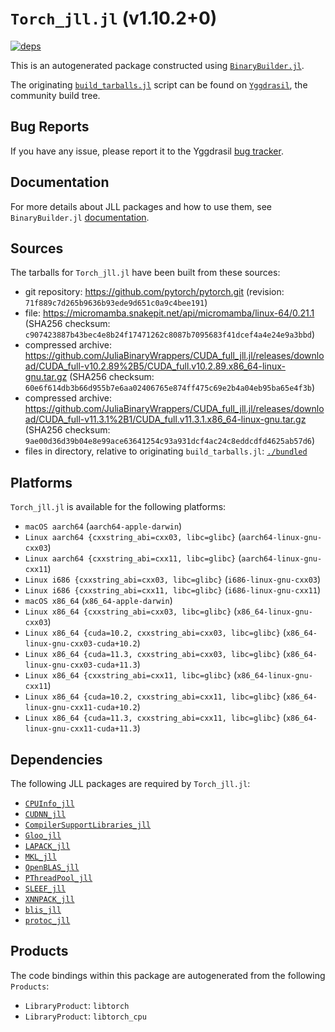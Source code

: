 # `Torch_jll.jl` (v1.10.2+0)

[![deps](https://juliahub.com/docs/Torch_jll/deps.svg)](https://juliahub.com/ui/Packages/Torch_jll/BE5WZ?page=2)

This is an autogenerated package constructed using [`BinaryBuilder.jl`](https://github.com/JuliaPackaging/BinaryBuilder.jl).

The originating [`build_tarballs.jl`](https://github.com/JuliaPackaging/Yggdrasil/blob/dc06b9903eba8408087120ed962ed7e5d3716a31/T/Torch/build_tarballs.jl) script can be found on [`Yggdrasil`](https://github.com/JuliaPackaging/Yggdrasil/), the community build tree.

## Bug Reports

If you have any issue, please report it to the Yggdrasil [bug tracker](https://github.com/JuliaPackaging/Yggdrasil/issues).

## Documentation

For more details about JLL packages and how to use them, see `BinaryBuilder.jl` [documentation](https://docs.binarybuilder.org/stable/jll/).

## Sources

The tarballs for `Torch_jll.jl` have been built from these sources:

* git repository: https://github.com/pytorch/pytorch.git (revision: `71f889c7d265b9636b93ede9d651c0a9c4bee191`)
* file: https://micromamba.snakepit.net/api/micromamba/linux-64/0.21.1 (SHA256 checksum: `c907423887b43bec4e8b24f17471262c8087b7095683f41dcef4a4e24e9a3bbd`)
* compressed archive: https://github.com/JuliaBinaryWrappers/CUDA_full_jll.jl/releases/download/CUDA_full-v10.2.89%2B5/CUDA_full.v10.2.89.x86_64-linux-gnu.tar.gz (SHA256 checksum: `60e6f614db3b66d955b7e6aa02406765e874ff475c69e2b4a04eb95ba65e4f3b`)
* compressed archive: https://github.com/JuliaBinaryWrappers/CUDA_full_jll.jl/releases/download/CUDA_full-v11.3.1%2B1/CUDA_full.v11.3.1.x86_64-linux-gnu.tar.gz (SHA256 checksum: `9ae00d36d39b04e8e99ace63641254c93a931dcf4ac24c8eddcdfd4625ab57d6`)
* files in directory, relative to originating `build_tarballs.jl`: [`./bundled`](https://github.com/JuliaPackaging/Yggdrasil/tree/dc06b9903eba8408087120ed962ed7e5d3716a31/T/Torch/bundled)

## Platforms

`Torch_jll.jl` is available for the following platforms:

* `macOS aarch64` (`aarch64-apple-darwin`)
* `Linux aarch64 {cxxstring_abi=cxx03, libc=glibc}` (`aarch64-linux-gnu-cxx03`)
* `Linux aarch64 {cxxstring_abi=cxx11, libc=glibc}` (`aarch64-linux-gnu-cxx11`)
* `Linux i686 {cxxstring_abi=cxx03, libc=glibc}` (`i686-linux-gnu-cxx03`)
* `Linux i686 {cxxstring_abi=cxx11, libc=glibc}` (`i686-linux-gnu-cxx11`)
* `macOS x86_64` (`x86_64-apple-darwin`)
* `Linux x86_64 {cxxstring_abi=cxx03, libc=glibc}` (`x86_64-linux-gnu-cxx03`)
* `Linux x86_64 {cuda=10.2, cxxstring_abi=cxx03, libc=glibc}` (`x86_64-linux-gnu-cxx03-cuda+10.2`)
* `Linux x86_64 {cuda=11.3, cxxstring_abi=cxx03, libc=glibc}` (`x86_64-linux-gnu-cxx03-cuda+11.3`)
* `Linux x86_64 {cxxstring_abi=cxx11, libc=glibc}` (`x86_64-linux-gnu-cxx11`)
* `Linux x86_64 {cuda=10.2, cxxstring_abi=cxx11, libc=glibc}` (`x86_64-linux-gnu-cxx11-cuda+10.2`)
* `Linux x86_64 {cuda=11.3, cxxstring_abi=cxx11, libc=glibc}` (`x86_64-linux-gnu-cxx11-cuda+11.3`)

## Dependencies

The following JLL packages are required by `Torch_jll.jl`:

* [`CPUInfo_jll`](https://github.com/JuliaBinaryWrappers/CPUInfo_jll.jl)
* [`CUDNN_jll`](https://github.com/JuliaBinaryWrappers/CUDNN_jll.jl)
* [`CompilerSupportLibraries_jll`](https://github.com/JuliaBinaryWrappers/CompilerSupportLibraries_jll.jl)
* [`Gloo_jll`](https://github.com/JuliaBinaryWrappers/Gloo_jll.jl)
* [`LAPACK_jll`](https://github.com/JuliaBinaryWrappers/LAPACK_jll.jl)
* [`MKL_jll`](https://github.com/JuliaBinaryWrappers/MKL_jll.jl)
* [`OpenBLAS_jll`](https://github.com/JuliaBinaryWrappers/OpenBLAS_jll.jl)
* [`PThreadPool_jll`](https://github.com/JuliaBinaryWrappers/PThreadPool_jll.jl)
* [`SLEEF_jll`](https://github.com/JuliaBinaryWrappers/SLEEF_jll.jl)
* [`XNNPACK_jll`](https://github.com/JuliaBinaryWrappers/XNNPACK_jll.jl)
* [`blis_jll`](https://github.com/JuliaBinaryWrappers/blis_jll.jl)
* [`protoc_jll`](https://github.com/JuliaBinaryWrappers/protoc_jll.jl)

## Products

The code bindings within this package are autogenerated from the following `Products`:

* `LibraryProduct`: `libtorch`
* `LibraryProduct`: `libtorch_cpu`
